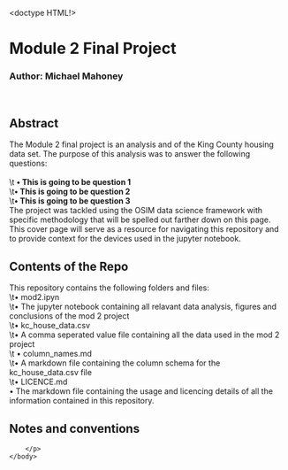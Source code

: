 <doctype HTML!>
    <head>
        <title>Module 2 Overview</title>
    </head>
    <body>
        <h1>Module 2 Final Project</h1>
        <h3>Author: Michael Mahoney</h3>
        <br>
        <h2>Abstract</h2>
        <p>
            The Module 2 final project is an analysis and of the King County housing data set. The purpose of this analysis was to answer
            the following questions:
            <br>
            <br>
                \t <strong>• This is going to be question 1</strong>
            <br>
                \t<strong>• This is going to be question 2</strong>
            <br>
                \t<strong>• This is going to be question 3</strong>
            <br>
            The project was tackled using the OSIM data science framework with specific methodology that will be spelled out farther down on this page. This cover page will serve as a resource for navigating this repository and to provide context for the devices used in the jupyter notebook. 
        </p>
        <h2>Contents of the Repo</h2>
        <p>
            This repository contains the following folders and files:
            <br>
                \t• mod2.ipyn
            <br>
                    \t• The jupyter notebook containing all relavant data analysis, figures and conclusions of the mod 2 project
            <br>
                \t• kc_house_data.csv
            <br>
                    \t• A comma seperated value file containing all the data used in the mod 2 project
            <br>
               \t • column_names.md
            <br>
                    \t• A markdown file containing the column schema for the kc_house_data.csv file
            <br>
                \t• LICENCE.md
            <br>
                    • The markdown file containing the usage and licencing details of all the information contained in this repository.
        </p>
        <h2>Notes and conventions</h2>
        <p>
            
        </p>
    </body>
    
